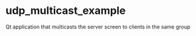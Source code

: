 # udp_multicast_example
Qt application that multicasts the server screen to clients in the same group
